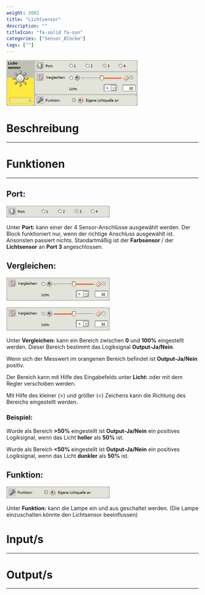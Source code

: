 ```yaml
---
weight: 3002
title: "Lichtsensor"
description: ""
titleIcon: "fa-solid fa-sun"
categories: ["Sensor_Blöcke"]
tags: [""]
---
```


![Block.png](/images/nxt-images/Kapitel%203%20Sensoren/3.3%20Lichtsensor/Block.png)


# Beschreibung
---

# Funktionen
---

## Port:

![Port.png](/images/nxt-images/Kapitel%203%20Sensoren/3.3%20Lichtsensor/Port.png)

Unter **Port:** kann einer der 4 Sensor-Anschlüsse ausgewählt werden. Der Block funktioniert nur, wenn der richtige Anschluss ausgewählt ist. Ansonsten passiert nichts. Standartmäßig ist der **Farbsensor** / der **Lichtsensor** an **Port 3** angeschlossen.

## Vergleichen:

![Vergleichen.png](/images/nxt-images/Kapitel%203%20Sensoren/3.3%20Lichtsensor/Vergleichen1.png)

![Vergleichen.png](/images/nxt-images/Kapitel%203%20Sensoren/3.3%20Lichtsensor/Vergleichen2.png)

Unter **Vergleichen:** kann ein Bereich zwischen **0** und **100%** eingestellt werden. Dieser Bereich bestimmt das Logiksignal **Output-Ja/Nein**.

Wenn sich der Messwert im orangenen Bereich befindet ist **Output-Ja/Nein** positiv.

Der Bereich kann mit Hilfe des Eingabefelds unter **Licht:** oder mit dem Regler verschoben werden.

Mit Hilfe des kleiner (>) und größer (<) Zeichens kann die Richtung des Bereichs eingestellt werden.

### Beispiel:

Wurde als Bereich **>50%** eingestellt ist **Output-Ja/Nein** ein positives Logiksignal, wenn das Licht **heller** als **50%** ist.

Wurde als Bereich **<50%** eingestellt ist **Output-Ja/Nein** ein positives Logiksignal, wenn das Licht **dunkler** als **50%** ist.

## Funktion:

![Funktion.png](/images/nxt-images/Kapitel%203%20Sensoren/3.3%20Lichtsensor/Funktion.png)

Unter **Funktion:** kann die Lampe ein und aus geschaltet werden. (Die Lampe einzuschalten könnte den Lichtsensor beeinflussen)

# Input/s
---

# Output/s
---
